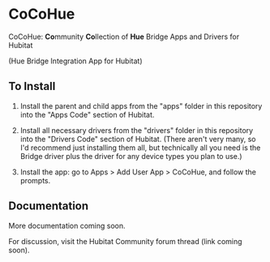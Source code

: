# CoCoHue
CoCoHue: <b>Co</b>mmunity <b>Co</b>llection of <b>Hue</b> Bridge Apps and Drivers for Hubitat

(Hue Bridge Integration App for Hubitat)

## To Install
1. Install the parent and child apps from the "apps" folder in this repository into the "Apps Code" section of Hubitat.

2. Install all necessary drivers from the "drivers" folder in this repository into the "Drivers Code" section of Hubitat. (There aren't very many, so I'd recommend just installing them all, but technically all you need is the Bridge driver plus the driver for any device types you plan to use.)

3. Install the app: go to Apps > Add User App > CoCoHue, and follow the prompts.

## Documentation
More documentation coming soon.

For discussion, visit the Hubitat Community forum thread (link coming soon).
